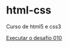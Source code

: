 # html-css
 Curso de html5 e css3

<a href="https://rodrigonevesleite.github.io/html-css/exercicios/desafio010/android.html">Executar o desafio 010</a>